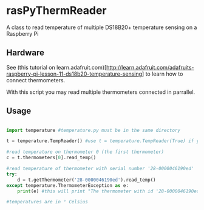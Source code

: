 rasPyThermReader
================

A class to read temperature of multiple DS18B20+ temperature sensing on a Raspberry Pi

Hardware
--------

See (this tutorial on learn.adafruit.com)[http://learn.adafruit.com/adafruits-raspberry-pi-lesson-11-ds18b20-temperature-sensing] to learn how to connect thermometers. 

With this script you may read multiple thermometers connected in parrallel.

Usage
-----

```python

import temperature #temperature.py must be in the same directory

t = temperature.TempReader() #use t = temperature.TempReader(True) if you want some debug information

#read temperature on thermometer 0 (the first thermometer)
c = t.thermometers[0].read_temp()

#read temperature of thermometer with serial number '28-0000046190ed'
try:
	d = t.getThermometer('28-0000046190ed').read_temp()
except temperature.ThermometerException as e:
	print(e) #this will print "The thermometer with id '28-0000046190ed' is not found." if this happen.

#temperatures are in ° Celsius
```
